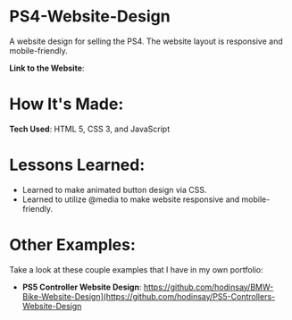 # PS4-Website-Design

A website design for selling the PS4. The website layout is responsive and mobile-friendly. 

**Link to the Website**: 

# How It's Made: 

**Tech Used**: HTML 5, CSS 3, and JavaScript

# Lessons Learned:

- Learned to make animated button design via CSS.
- Learned to utilize @media to make website responsive and mobile-friendly.

# Other Examples: 

Take a look at these couple examples that I have in my own portfolio:

- **PS5 Controller Website Design**: https://github.com/hodinsay/BMW-Bike-Website-Design](https://github.com/hodinsay/PS5-Controllers-Website-Design
